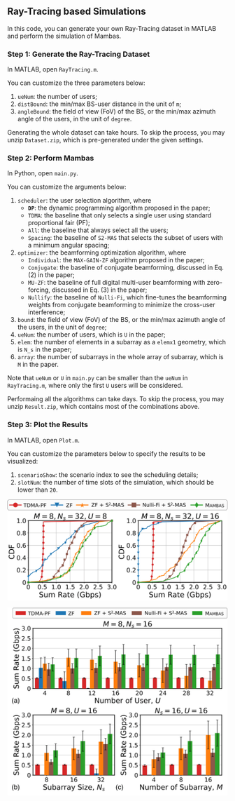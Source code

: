 ## Ray-Tracing based Simulations

In this code, you can generate your own Ray-Tracing dataset in MATLAB and perform the simulation of Mambas.

### Step 1: Generate the Ray-Tracing Dataset

In MATLAB, open `RayTracing.m`.

You can customize the three parameters below:

1. `ueNum`: the number of users;
2. `distBound`: the min/max BS-user distance in the unit of `m`;
3. `angleBound`: the field of view (FoV) of the BS, or the min/max azimuth angle of the users, in the unit of `degree`.

Generating the whole dataset can take hours. To skip the process, you may unzip `Dataset.zip`, which is pre-generated under the given settings.

### Step 2: Perform Mambas

In Python, open `main.py`.

You can customize the arguments below:

1. `scheduler`: the user selection algorithm, where
   - **`DP`**: the dynamic programming algorithm proposed in the paper;
   - `TDMA`: the baseline that only selects a single user using standard proportional fair (PF);
   - `All`: the baseline that always select all the users;
   - `Spacing`: the baseline of `S2-MAS` that selects the subset of users with a minimum angular spacing;
3. `optimizer`: the beamforming optimization algorithm, where
   - `Individual`: the `MAX-GAIN-ZF` algorithm proposed in the paper;
   - `Conjugate`: the baseline of conjugate beamforming, discussed in Eq. (2) in the paper;
   - `MU-ZF`: the baseline of full digital multi-user beamforming with zero-forcing, discussed in Eq. (3) in the paper;
   - `Nullify`: the baseline of `Nulli-Fi`, which fine-tunes the beamforming weights from conjugate beamforming to minimize the cross-user interference;
5. `bound`: the field of view (FoV) of the BS, or the min/max azimuth angle of the users, in the unit of `degree`;
6. `ueNum`: the number of users, which is `U` in the paper;
7. `elem`: the number of elements in a subarray as a `elemx1` geometry, which is `N_s` in the paper;
8. `array`: the number of subarrays in the whole array of subarray, which is `M` in the paper.

Note that `ueNum` or `U` in `main.py` can be smaller than the `ueNum` in `RayTracing.m`, where only the first `U` users will be considered.

Performaing all the algorithms can take days. To skip the process, you may unzip `Result.zip`, which contains most of the combinations above.

### Step 3: Plot the Results

In MATLAB, open `Plot.m`.

You can customize the parameters below to specify the results to be visualized:

1. `scenarioShow`: the scenario index to see the scheduling details;
2. `slotNum`: the number of time slots of the simulation, which should be lower than `20`.

![alt text](../sim-cdf-sum-rate-new.png)

![alt text](../sim-bar-varying-param-new.png)
